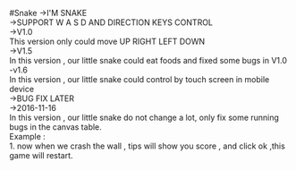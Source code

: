 #Snake
->I'M SNAKE </br>
->SUPPORT W A S D AND DIRECTION KEYS CONTROL</br>
->V1.0</br>
    This version only could move UP RIGHT LEFT DOWN</br>
->V1.5</br>
    In this version , our little snake could eat foods and fixed some bugs in V1.0</br>
-v1.6</br>
    In this version , our little snake could control by touch screen in mobile device</br>
->BUG FIX LATER</br>
->2016-11-16</br>
    In this version , our little snake do not change a lot, only fix some running bugs in the canvas table.</br>
    Example : </br>
      1. now when we crash the wall , tips will show you score , and click ok ,this game will restart.</br>

